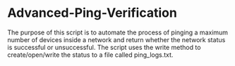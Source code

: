 # Advanced-Ping-Verification
The purpose of this script is to automate the process of pinging a maximum number of devices inside a network and return whether the network status is successful or unsuccessful. The script uses the write method to create/open/write the status to a file called ping_logs.txt.
